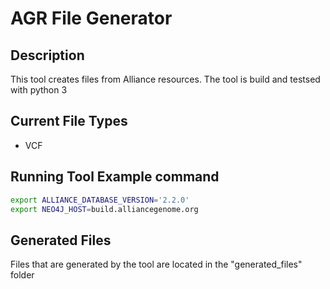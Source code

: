 # AGR File Generator

## Description

This tool creates files from Alliance resources. The tool is build and testsed with python 3

## Current File Types

- VCF


## Running Tool Example command

```bash
export ALLIANCE_DATABASE_VERSION='2.2.0'
export NEO4J_HOST=build.alliancegenome.org
```

## Generated Files

Files that are generated by the tool are located in the "generated\_files" folder
